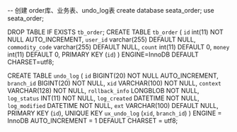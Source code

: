 -- 创建 order库、业务表、undo_log表
create database seata_order;
use seata_order;

DROP TABLE IF EXISTS `tb_order`;
CREATE TABLE `tb_order` (
  `id` int(11) NOT NULL AUTO_INCREMENT,
  `user_id` varchar(255) DEFAULT NULL,
  `commodity_code` varchar(255) DEFAULT NULL,
  `count` int(11) DEFAULT 0,
  `money` int(11) DEFAULT 0,
  PRIMARY KEY (`id`)
) ENGINE=InnoDB DEFAULT CHARSET=utf8;

CREATE TABLE `undo_log`
(
  `id`            BIGINT(20)   NOT NULL AUTO_INCREMENT,
  `branch_id`     BIGINT(20)   NOT NULL,
  `xid`           VARCHAR(100) NOT NULL,
  `context`       VARCHAR(128) NOT NULL,
  `rollback_info` LONGBLOB     NOT NULL,
  `log_status`    INT(11)      NOT NULL,
  `log_created`   DATETIME     NOT NULL,
  `log_modified`  DATETIME     NOT NULL,
  `ext`           VARCHAR(100) DEFAULT NULL,
  PRIMARY KEY (`id`),
  UNIQUE KEY `ux_undo_log` (`xid`, `branch_id`)
) ENGINE = InnoDB
  AUTO_INCREMENT = 1
  DEFAULT CHARSET = utf8;